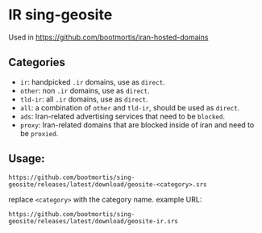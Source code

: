 # IR sing-geosite

Used in https://github.com/bootmortis/iran-hosted-domains


## Categories
- `ir`: handpicked `.ir` domains, use as `direct`.
- `other`: non `.ir` domains, use as `direct`.
- `tld-ir`: all `.ir` domains, use as `direct`.
- `all`: a combination of `other` and `tld-ir`, should be used as `direct`.
- `ads`: Iran-related advertising services that need to be `blocked`.
- `proxy`: Iran-related domains that are blocked inside of iran and need to be `proxied`.

## Usage:
`https://github.com/bootmortis/sing-geosite/releases/latest/download/geosite-<category>.srs`  
  
replace `<category>` with the category name. example URL:  

`https://github.com/bootmortis/sing-geosite/releases/latest/download/geosite-ir.srs`  
